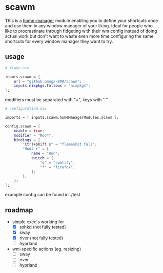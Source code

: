 # scawm 

This is a [home-manager](https://nix-community.github.io/home-manager/) module enabling you to define your shortcuts once and use them in any window manager of your liking. Ideal for people who like to procrastinate through fidgeting with their wm config instead of doing actual work but don't want to waste even more time configuring the same shortcuts for every window manager they want to try.

## usage 

```nix
# flake.nix

inputs.scawm = {
    url = "github:omega-800/scawm";
    inputs.nixpkgs.follows = "nixpkgs";
};
```

modifiers must be separated with "+", keys with " "

```nix
# configuration.nix

imports = [ inputs.scawm.homeManagerModules.scawm ];

config.scawm = {
    enable = true;
    modifier = "Mod4";
    bindings = {
        "Ctrl+Shift s" = "flameshot full";
        "Mod4 r" = {
            name = "Run";
            switch = {
                "s" = "spotify";
                "f" = "firefox";
            };
        };
    }; 
};
```

example config can be found in ./test

## roadmap

- simple exec's working for 
  - [X] sxhkd (not fully tested)
  - [X] sway
  - [X] river (not fully tested)
  - [ ] hyprland
- wm-specific actions (eg. resizing)
  - [ ] sway
  - [ ] river
  - [ ] hyprland
